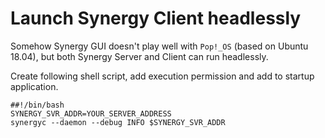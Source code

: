 # Launch Synergy Client headlessly
Somehow Synergy GUI doesn't play well with `Pop!_OS` (based on Ubuntu 18.04), but both Synergy Server and Client can run headlessly.

Create following shell script, add execution permission and add to startup application.
```
##!/bin/bash
SYNERGY_SVR_ADDR=YOUR_SERVER_ADDRESS
synergyc --daemon --debug INFO $SYNERGY_SVR_ADDR
```

